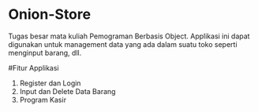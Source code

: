 # Onion-Store
Tugas besar mata kuliah Pemograman Berbasis Object. Applikasi ini dapat digunakan untuk management data yang ada dalam suatu toko seperti menginput barang, dll.

#Fitur Applikasi
  
  1. Register dan Login
  2. Input dan Delete Data Barang
  3. Program Kasir
